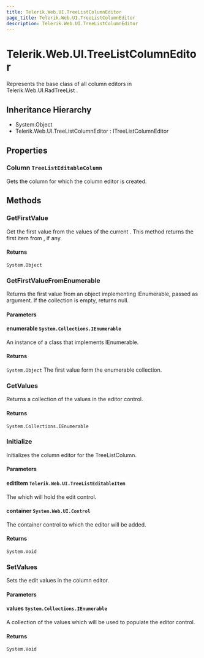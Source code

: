 ```yaml
---
title: Telerik.Web.UI.TreeListColumnEditor
page_title: Telerik.Web.UI.TreeListColumnEditor
description: Telerik.Web.UI.TreeListColumnEditor
---
```


# Telerik.Web.UI.TreeListColumnEditor

Represents the base class of all column editors in Telerik.Web.UI.RadTreeList .

## Inheritance Hierarchy

* System.Object
* Telerik.Web.UI.TreeListColumnEditor : ITreeListColumnEditor

## Properties

###  Column `TreeListEditableColumn`

Gets the column for which the column editor is created.

## Methods

###  GetFirstValue

Get the first value from the values of the current .
            This method returns the first item from , if any.

#### Returns

`System.Object` 

###  GetFirstValueFromEnumerable

Returns the first value from an object implementing IEnumerable, passed as argument.
            If the collection is empty, returns null.

#### Parameters

#### enumerable `System.Collections.IEnumerable`

An instance of a class that implements IEnumerable.

#### Returns

`System.Object` The first value form the enumerable collection.

###  GetValues

Returns a collection of the values in the editor control.

#### Returns

`System.Collections.IEnumerable` 

###  Initialize

Initializes the column editor for the TreeListColumn.

#### Parameters

#### editItem `Telerik.Web.UI.TreeListEditableItem`

The  which will hold the edit control.

#### container `System.Web.UI.Control`

The container control to which the editor will be added.

#### Returns

`System.Void` 

###  SetValues

Sets the edit values in the column editor.

#### Parameters

#### values `System.Collections.IEnumerable`

A collection of the values which will be used to populate the editor control.

#### Returns

`System.Void` 


